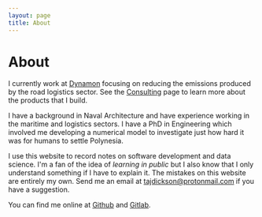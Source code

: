 ```yaml
---
layout: page
title: About
---
```


# About

I currently work at [Dynamon](https://dynamon.co.uk/) focusing on reducing the emissions produced by the road logistics sector. See the [Consulting](consulting) page to learn more about the products that I build.

I have a background in Naval Architecture and have experience working in the maritime and logistics sectors. I have a PhD in Engineering which involved me developing a numerical model to investigate just how hard it was for humans to settle Polynesia.

I use this website to record notes on software development and data science. I'm a fan of the idea of _learning in public_ but I also know that I only understand something if I have to explain it. The mistakes on this website are entirely my own. Send me an email at tajdickson@protonmail.com if you have a suggestion.

You can find me online at [Github](https://github.com/TAJD) and [Gitlab](https://gitlab.com/thomas_dickson).
